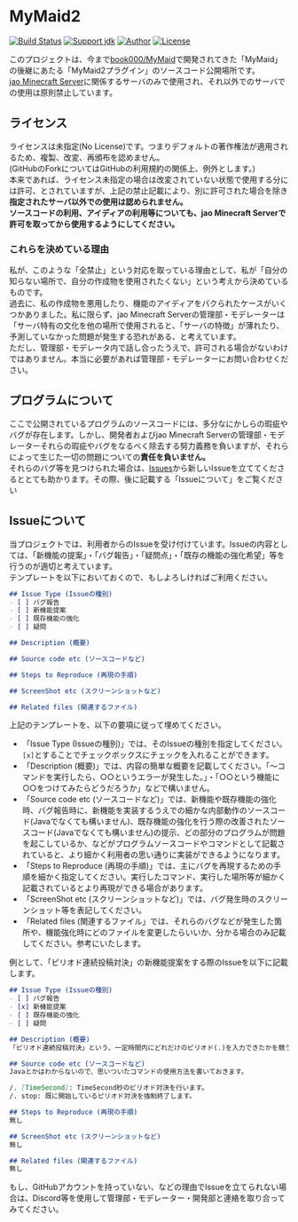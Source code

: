 # MyMaid2
[![Build Status](https://travis-ci.org/jaoafa/MyMaid2.svg?branch=master)](https://travis-ci.org/book000/MyMaid)
[![Support jdk](https://img.shields.io/badge/Support%20jdk-oraclejdk8-red.svg)](https://img.shields.io)
[![Author](https://img.shields.io/badge/Author%20MinecraftID-mine__book000-orange.svg)](https://img.shields.io)
[![License](https://img.shields.io/badge/license-None-yellow.svg)](https://img.shields.io)

このプロジェクトは、今まで[book000/MyMaid](https://github.com/book000/MyMaid)で開発されてきた「MyMaid」の後継にあたる「MyMaid2プラグイン」のソースコード公開場所です。  
[jao Minecraft Server](https://jaoafa.com/)に関係するサーバのみで使用され、それ以外でのサーバでの使用は原則禁止しています。  

## ライセンス
ライセンスは未指定(No License)です。つまりデフォルトの著作権法が適用されるため、複製、改変、再頒布を認めません。  
(GitHubのForkについてはGitHubの利用規約の関係上、例外とします。)  
本来であれば、ライセンス未指定の場合は改変されていない状態で使用する分には許可、とされていますが、上記の禁止記載により、別に許可された場合を除き**指定されたサーバ以外での使用は認められません。**  
**ソースコードの利用、アイディアの利用等についても、jao Minecraft Serverで許可を取ってから使用するようにしてください。**

### これらを決めている理由
私が、このような「全禁止」という対応を取っている理由として、私が「自分の知らない場所で、自分の作成物を使用されたくない」という考えから決めているものです。  
過去に、私の作成物を悪用したり、機能のアイディアをパクられたケースがいくつかありました。私に限らず、jao Minecraft Serverの管理部・モデレーターは「サーバ特有の文化を他の場所で使用されると、「サーバの特徴」が薄れたり、予測していなかった問題が発生する恐れがある、と考えています。  
ただし、管理部・モデレータ内で話し合ったうえで、許可される場合がないわけではありません。本当に必要があれば管理部・モデレーターにお問い合わせください。

## プログラムについて
ここで公開されているプログラムのソースコードには、多分なにかしらの瑕疵やバグが存在します。しかし、開発者およびjao Minecraft Serverの管理部・モデレーターそれらの瑕疵やバグをなるべく除去する努力義務を負いますが、それらによって生じた一切の問題についての**責任を負いません。**  
それらのバグ等を見つけられた場合は、[Issues](./issues)から新しいIssueを立ててくださるととても助かります。その際、後に記載する「Issueについて」をご覧ください

## Issueについて
当プロジェクトでは、利用者からのIssueを受け付けています。Issueの内容としては、「新機能の提案」・「バグ報告」・「疑問点」・「既存の機能の強化希望」等を行うのが適切と考えています。  
テンプレートを以下においておくので、もしよろしければご利用ください。

```markdown
## Issue Type (Issueの種別)
- [ ] バグ報告
- [ ] 新機能提案
- [ ] 既存機能の強化
- [ ] 疑問

## Description (概要)

## Source code etc (ソースコードなど)

## Steps to Reproduce (再現の手順)

## ScreenShot etc (スクリーンショットなど)

## Related files (関連するファイル)

```

上記のテンプレートを、以下の要項に従って埋めてください。
- 「Issue Type (Issueの種別)」では、そのIssueの種別を指定してください。``[x]``とすることでチェックボックスにチェックを入れることができます。
- 「Description (概要)」では、内容の簡単な概要を記載してください。「～コマンドを実行したら、○○というエラーが発生した。」・「○○という機能に○○をつけてみたらどうだろうか」などで構いません。
- 「Source code etc (ソースコードなど)」では、新機能や既存機能の強化時、バグ報告時に、新機能を実装するうえでの細かな内部動作のソースコード(Javaでなくても構いません)、既存機能の強化を行う際の改善されたソースコード(Javaでなくても構いません)の提示、どの部分のプログラムが問題を起こしているか、などがプログラムソースコードやコマンドとして記載されていると、より細かく利用者の思い通りに実装ができるようになります。
- 「Steps to Reproduce (再現の手順)」では、主にバグを再現するための手順を細かく指定してください。実行したコマンド、実行した場所等が細かく記載されているとより再現ができる場合があります。
- 「ScreenShot etc (スクリーンショットなど)」では、バグ発生時のスクリーンショット等を表記してください。
- 「Related files (関連するファイル」では、それらのバグなどが発生した箇所や、機能強化時にどのファイルを変更したらいいか、分かる場合のみ記載してください。参考にいたします。

例として、「ピリオド連続投稿対決」の新機能提案をする際のIssueを以下に記載します。

```markdown
## Issue Type (Issueの種別)
- [ ] バグ報告
- [x] 新機能提案
- [ ] 既存機能の強化
- [ ] 疑問

## Description (概要)
「ピリオド連続投稿対決」という、一定時間内にどれだけのピリオド(.)を入力できたかを競う機能が欲しいです。

## Source code etc (ソースコードなど)
Javaとかはわからないので、思いついたコマンドの使用方法を書いておきます。

/. [TimeSecond]: TimeSecond秒のピリオド対決を行います。
/. stop: 既に開始しているピリオド対決を強制終了します。

## Steps to Reproduce (再現の手順)
無し

## ScreenShot etc (スクリーンショットなど)
無し

## Related files (関連するファイル)
無し

```

もし、GitHubアカウントを持っていない、などの理由でIssueを立てられない場合は、Discord等を使用して管理部・モデレーター・開発部と連絡を取り合ってみてください。


